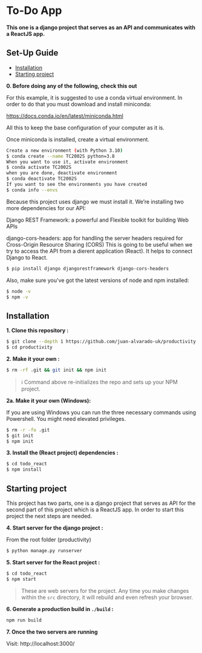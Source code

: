 # To-Do App

**This one is a django project that serves as an API and communicates with a ReactJS app.**

## Set-Up Guide
- [Installation](#installation)
- [Starting project](#starting-project)



**0. Before doing any of the following, check this out**

For this example, it is suggested to use a conda virtual environment. In order to do that you must download and install miniconda:

https://docs.conda.io/en/latest/miniconda.html

All this to keep the base configuration of your computer as it is.

Once miniconda is installed, create a virtual environment. 

```sh
Create a new environment (with Python 3.10)
$ conda create --name TC2002S python=3.8
When you want to use it, activate environment
$ conda activate TC2002S
when you are done, deactivate environment
$ conda deactivate TC2002S
If you want to see the environments you have created
$ conda info --envs
```
Because this project uses django we must install it. 
We’re installing two more dependencies for our API:

Django REST Framework: a powerful and Flexible toolkit for building Web APIs

django-cors-headers: app for handling the server headers required for Cross-Origin Resource Sharing (CORS)
This is going to be useful when we try to access the API from a di erent application (React). It helps to connect Django to React.

```sh
$ pip install django djangorestframework django-cors-headers
```

Also, make sure you've got the latest versions of node and npm installed:

```sh
$ node -v
$ npm -v
```

## Installation

**1. Clone this repository :**

```sh
$ git clone --depth 1 https://github.com/juan-alvarado-uk/productivity.git productivity
$ cd productivity
```

**2. Make it your own :**

```sh
$ rm -rf .git && git init && npm init
```

> :information_source: Command above re-initializes the repo and sets up your NPM project.

**2a. Make it your own (Windows):**

If you are using Windows you can run the three necessary commands using Powershell. You might need elevated privileges.

```sh
$ rm -r -fo .git
$ git init
$ npm init
```

**3. Install the (React project) dependencies :**

```sh
$ cd todo_react
$ npm install
```

## Starting project

This project has two parts, one is a django project that serves as API for the second part of this project which is a ReactJS app. In order to start this project the next steps are needed.


**4. Start server for the django project :**

From the root folder (productivity)
```sh
$ python manage.py runserver
```

**5. Start server for the React project :**

```sh
$ cd todo_react
$ npm start
```

> These are web servers for the project. Any time you make changes within the `src` directory, it will rebuild and even refresh your browser.


**6. Generate a production build in `./build` :**

```sh
npm run build
```

**7. Once the two servers are running**

Visit: http://localhost:3000/